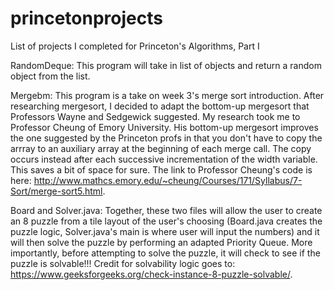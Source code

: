 # princetonprojects
List of projects I completed for Princeton's Algorithms, Part I

RandomDeque:  This program will take in list of objects and return a random object from the list.

Mergebm:  This program is a take on week 3's merge sort introduction.  After researching mergesort, I decided to adapt the bottom-up mergesort that Professors Wayne and Sedgewick suggested.  My research took me to Professor Cheung of Emory University.  His bottom-up mergesort improves the one suggested by the Princeton profs in that you don't have to copy the arrray to an auxiliary array at the beginning of each merge call.  The copy occurs instead after each successive incrementation of the width variable.  This saves a bit of space for sure.  The link to Professor Cheung's code is here: http://www.mathcs.emory.edu/~cheung/Courses/171/Syllabus/7-Sort/merge-sort5.html.

Board and Solver.java:  Together, these two files will allow the user to create an 8 puzzle from a tile layout of the user's choosing (Board.java creates the puzzle logic, Solver.java's main is where user will input the numbers) and it will then solve the puzzle by performing an adapted Priority Queue.  More importantly, before attempting to solve the puzzle, it will check to see if the puzzle is solvable!!! Credit for solvability logic goes to: https://www.geeksforgeeks.org/check-instance-8-puzzle-solvable/.

